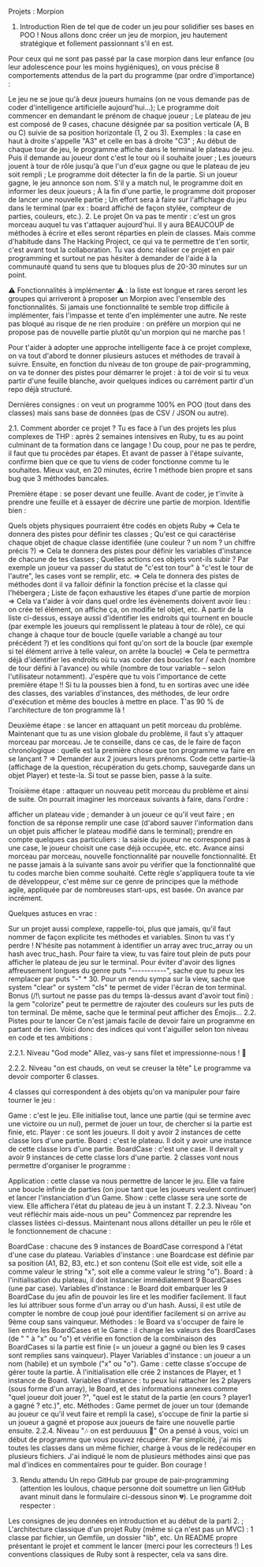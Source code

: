 Projets : Morpion
  
1. Introduction
Rien de tel que de coder un jeu pour solidifier ses bases en POO ! Nous allons donc créer un jeu de morpion, jeu hautement stratégique et follement passionnant s'il en est.

Pour ceux qui ne sont pas passé par la case morpion dans leur enfance (ou leur adolescence pour les moins hygiéniques), on vous précise 8 comportements attendus de la part du programme (par ordre d'importance) :

Le jeu ne se joue qu'à deux joueurs humains (on ne vous demande pas de coder d'intelligence artificielle aujourd'hui…);
Le programme doit commencer en demandant le prénom de chaque joueur ;
Le plateau de jeu est composé de 9 cases, chacune désignée par sa position verticale (A, B ou C) suivie de sa position horizontale (1, 2 ou 3). Exemples : la case en haut à droite s'appelle "A3" et celle en bas à droite "C3" ;
Au début de chaque tour de jeu, le programme affiche dans le terminal le plateau de jeu. Puis il demande au joueur dont c'est le tour où il souhaite jouer ;
Les joueurs jouent à tour de rôle jusqu'à que l'un d'eux gagne ou que le plateau de jeu soit rempli ;
Le programme doit détecter la fin de la partie. Si un joueur gagne, le jeu annonce son nom. S'il y a match nul, le programme doit en informer les deux joueurs ;
À la fin d'une partie, le programme doit proposer de lancer une nouvelle partie ;
Un effort sera à faire sur l'affichage du jeu dans le terminal (par ex : board affiché de façon stylée, compteur de parties, couleurs, etc.).
2. Le projet
On va pas te mentir : c'est un gros morceau auquel tu vas t'attaquer aujourd'hui. Il y aura BEAUCOUP de méthodes à écrire et elles seront réparties en plein de classes. Mais comme d'habitude dans The Hacking Project, ce qui va te permettre de t'en sortir, c'est avant tout la collaboration. Tu vas donc réaliser ce projet en pair programming et surtout ne pas hésiter à demander de l'aide à la communauté quand tu sens que tu bloques plus de 20-30 minutes sur un point.

⚠ Fonctionnalités à implémenter ⚠ : la liste est longue et rares seront les groupes qui arriveront à proposer un Morpion avec l'ensemble des fonctionnalités. Si jamais une fonctionnalité te semble trop difficile à implémenter, fais l'impasse et tente d'en implémenter une autre. Ne reste pas bloqué au risque de ne rien produire : on préfère un morpion qui ne propose pas de nouvelle partie plutôt qu'un morpion qui ne marche pas !

Pour t'aider à adopter une approche intelligente face à ce projet complexe, on va tout d'abord te donner plusieurs astuces et méthodes de travail à suivre. Ensuite, en fonction du niveau de ton groupe de pair-programming, on va te donner des pistes pour démarrer le projet : à toi de voir si tu veux partir d'une feuille blanche, avoir quelques indices ou carrément partir d'un repo déjà structuré.

Dernières consignes : on veut un programme 100% en POO (tout dans des classes) mais sans base de données (pas de CSV / JSON ou autre).

2.1. Comment aborder ce projet ?
Tu es face à l'un des projets les plus complexes de THP : après 2 semaines intensives en Ruby, tu es au point culminant de ta formation dans ce langage ! Du coup, pour ne pas te perdre, il faut que tu procèdes par étapes. Et avant de passer à l'étape suivante, confirme bien que ce que tu viens de coder fonctionne comme tu le souhaites. Mieux vaut, en 20 minutes, écrire 1 méthode bien propre et sans bug que 3 méthodes bancales.

Première étape : se poser devant une feuille. Avant de coder, je t'invite à prendre une feuille et à essayer de décrire une partie de morpion. Identifie bien :

Quels objets physiques pourraient être codés en objets Ruby => Cela te donnera des pistes pour définir tes classes ;
Qu'est ce qui caractérise chaque objet de chaque classe identifiée (une couleur ? un nom ? un chiffre précis ?) => Cela te donnera des pistes pour définir les variables d'instance de chacune de tes classes ;
Quelles actions ces objets vont-ils subir ? Par exemple un joueur va passer du statut de "c'est ton tour" à "c'est le tour de l'autre", les cases vont se remplir, etc. => Cela te donnera des pistes de méthodes dont il va falloir définir la fonction précise et la classe qui l'hébergera ;
Liste de façon exhaustive les étapes d'une partie de morpion => Cela va t'aider à voir dans quel ordre les évènements doivent avoir lieu : on crée tel élément, on affiche ça, on modifie tel objet, etc.
À partir de la liste ci-dessus, essaye aussi d'identifier les endroits qui tournent en boucle (par exemple les joueurs qui remplissent le plateau à tour de rôle), ce qui change à chaque tour de boucle (quelle variable a changé au tour précédent ?) et les conditions qui font qu'on sort de la boucle (par exemple si tel élément arrive à telle valeur, on arrête la boucle) => Cela te permettra déjà d'identifier les endroits où tu vas coder des boucles for / each (nombre de tour défini à l'avance) ou while (nombre de tour variable – selon l'utilisateur notamment).
J'espère que tu vois l'importance de cette première étape !! Si tu la pousses bien à fond, tu en sortiras avec une idée des classes, des variables d'instances, des méthodes, de leur ordre d'exécution et même des boucles à mettre en place. T'as 90 % de l'architecture de ton programme là !

Deuxième étape : se lancer en attaquant un petit morceau du problème. Maintenant que tu as une vision globale du problème, il faut s'y attaquer morceau par morceau. Je te conseille, dans ce cas, de le faire de façon chronologique : quelle est la première chose que ton programme va faire en se lançant ? => Demander aux 2 joueurs leurs prénoms. Code cette partie-là (affichage de la question, récupération du gets.chomp, sauvegarde dans un objet Player) et teste-la. Si tout se passe bien, passe à la suite.

Troisième étape : attaquer un nouveau petit morceau du problème et ainsi de suite. On pourrait imaginer les morceaux suivants à faire, dans l'ordre :

afficher un plateau vide ;
demander à un joueur ce qu'il veut faire ;
en fonction de sa réponse remplir une case (d'abord sauver l'information dans un objet puis afficher le plateau modifié dans le terminal);
prendre en compte quelques cas particuliers : la saisie du joueur ne correspond pas à une case, le joueur choisit une case déjà occupée, etc.
etc.
Avance ainsi morceau par morceau, nouvelle fonctionnalité par nouvelle fonctionnalité. Et ne passe jamais à la suivante sans avoir pu vérifier que la fonctionnalité que tu codes marche bien comme souhaité. Cette règle s'appliquera toute ta vie de développeur, c'est même sur ce genre de principes que la méthode agile, appliquée par de nombreuses start-ups, est basée. On avance par incrément.

Quelques astuces en vrac :

Sur un projet aussi complexe, rappelle-toi, plus que jamais, qu'il faut nommer de façon explicite tes méthodes et variables. Sinon tu vas t'y perdre ! N'hésite pas notamment à identifier un array avec truc_array ou un hash avec truc_hash.
Pour faire ta view, tu vas faire tout plein de puts pour afficher le plateau de jeu sur le terminal. Pour éviter d'avoir des lignes affreusement longues du genre puts "-----------", sache que tu peux les remplacer par puts "-" * 30.
Pour un rendu sympa sur la view, sache que system "clear" or system "cls" te permet de vider l'écran de ton terminal.
Bonus (/!\ surtout ne passe pas du temps là-dessus avant d'avoir tout fini) : la gem "colorize" peut te permettre de rajouter des couleurs sur les puts de ton terminal. De même, sache que le terminal peut afficher des Émojis…
2.2. Pistes pour te lancer
Ce n'est jamais facile de devoir faire un programme en partant de rien. Voici donc des indices qui vont t'aiguiller selon ton niveau en code et tes ambitions :

2.2.1. Niveau "God mode"
Allez, vas-y sans filet et impressionne-nous ! 🤩

2.2.2. Niveau "on est chauds, on veut se creuser la tête"
Le programme va devoir comporter 6 classes.

4 classes qui correspondent à des objets qu'on va manipuler pour faire tourner le jeu :

Game : c'est le jeu. Elle initialise tout, lance une partie (qui se termine avec une victoire ou un nul), permet de jouer un tour, de chercher si la partie est finie, etc.
Player : ce sont les joueurs. Il doit y avoir 2 instances de cette classe lors d'une partie.
Board : c'est le plateau. Il doit y avoir une instance de cette classe lors d'une partie.
BoardCase : c'est une case. Il devrait y avoir 9 instances de cette classe lors d'une partie.
2 classes vont nous permettre d'organiser le programme :

Application : cette classe va nous permettre de lancer le jeu. Elle va faire une boucle infinie de parties (on joue tant que les joueurs veulent continuer) et lancer l'instanciation d'un Game.
Show : cette classe sera une sorte de view. Elle affichera l'état du plateau de jeu à un instant T.
2.2.3. Niveau "on veut réfléchir mais aide-nous un peu"
Commencez par reprendre les classes listées ci-dessus. Maintenant nous allons détailler un peu le rôle et le fonctionnement de chacune :

BoardCase : chacune des 9 instances de BoardCase correspond à l'état d'une case du plateau. 
Variables d'instance : une Boardcase est définie par sa position (A1, B2, B3, etc.) et son contenu (Soit elle est vide, soit elle a comme valeur le string "x", soit elle a comme valeur le string "o").
Board : à l'initialisation du plateau, il doit instancier immédiatement 9 BoardCases (une par case). 
Variables d'instance : le Board doit embarquer les 9 BoardCase du jeu afin de pouvoir les lire et les modifier facilement. Il faut les lui attribuer sous forme d'un array ou d'un hash. Aussi, il est utile de compter le nombre de coup joué pour identifier facilement si on arrive au 9ème coup sans vainqueur. 
Méthodes : le Board va s'occuper de faire le lien entre les BoardCases et le Game : il change les valeurs des BoardCases (de " " à "x" ou "o") et vérifie en fonction de la combinaison des BoardCases si la partie est finie (= un joueur a gagné ou bien les 9 cases sont remplies sans vainqueur).
Player
Variables d'instance : un joueur a un nom (habile) et un symbole ("x" ou "o").
Game : cette classe s'occupe de gérer toute la partie. À l'initialisation elle crée 2 instances de Player, et 1 instance de Board.
Variables d'instance : tu peux lui rattacher les 2 players (sous forme d'un array), le Board, et des informations annexes comme "quel joueur doit jouer ?", "quel est le statut de la partie (en cours ? player1 a gagné ? etc.)", etc.
Méthodes : Game permet de jouer un tour (demande au joueur ce qu'il veut faire et rempli la case), s'occupe de finir la partie si un joueur a gagné et propose aux joueurs de faire une nouvelle partie ensuite.
2.2.4. Niveau "🎶 on est perduuuus 🎵"
On a pensé à vous, voici un début de programme que vous pouvez récupérer. Par simplicité, j'ai mis toutes les classes dans un même fichier, charge à vous de le redécouper en plusieurs fichiers. 
J'ai indiqué le nom de plusieurs méthodes ainsi que pas mal d'indices en commentaires pour te guider. Bon courage !

3. Rendu attendu
Un repo GitHub par groupe de pair-programming (attention les loulous, chaque personne doit soumettre un lien GitHub avant minuit dans le formulaire ci-dessous sinon 💔). 
Le programme doit respecter :

Les consignes de jeu données en introduction et au début de la parti 2. ;
L'architecture classique d'un projet Ruby (même si ça n'est pas un MVC) : 1 classe par fichier, un Gemfile, un dossier "lib", etc.
Un README propre présentant le projet et comment le lancer (merci pour les correcteurs !)
Les conventions classiques de Ruby sont à respecter, cela va sans dire.